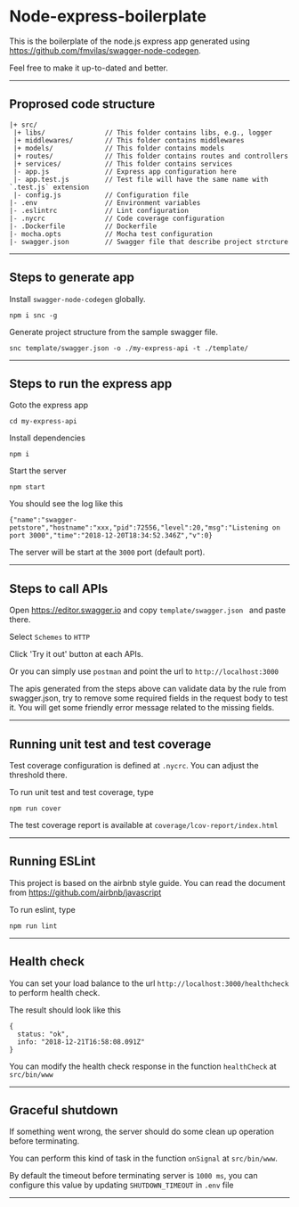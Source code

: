 # Node-express-boilerplate

This is the boilerplate of the node.js express app generated using https://github.com/fmvilas/swagger-node-codegen.

Feel free to make it up-to-dated and better.

---

## Proprosed code structure

```
|+ src/
 |+ libs/               // This folder contains libs, e.g., logger
 |+ middlewares/        // This folder contains middlewares
 |+ models/             // This folder contains models
 |+ routes/             // This folder contains routes and controllers
 |+ services/           // This folder contains services
 |- app.js              // Express app configuration here
 |- app.test.js         // Test file will have the same name with `.test.js` extension
 |- config.js           // Configuration file
|- .env                 // Environment variables
|- .eslintrc            // Lint configuration
|- .nycrc               // Code coverage configuration
|- .Dockerfile          // Dockerfile
|- mocha.opts           // Mocha test configuration
|- swagger.json         // Swagger file that describe project strcture
```

---

## Steps to generate app

Install `swagger-node-codegen` globally.

```
npm i snc -g
```

Generate project structure from the sample swagger file.

```
snc template/swagger.json -o ./my-express-api -t ./template/
```

---

## Steps to run the express app

Goto the express app

```
cd my-express-api
```

Install dependencies

```
npm i
```

Start the server

```
npm start
```

You should see the log like this

```
{"name":"swagger-petstore","hostname":"xxx,"pid":72556,"level":20,"msg":"Listening on port 3000","time":"2018-12-20T18:34:52.346Z","v":0}
```

The server will be start at the `3000` port (default port).

---

## Steps to call APIs

Open https://editor.swagger.io and copy `template/swagger.json ` and paste there.

Select `Schemes` to `HTTP`

Click 'Try it out' button at each APIs.

Or you can simply use `postman` and point the url to `http://localhost:3000`

The apis generated from the steps above can validate data by the rule from swagger.json, try to remove some required fields in the request body to test it. You will get some friendly error message related to the missing fields.

---

## Running unit test and test coverage

Test coverage configuration is defined at `.nycrc`. You can adjust the threshold there.

To run unit test and test coverage, type

```
npm run cover
```

The test coverage report is available at `coverage/lcov-report/index.html`

---

## Running ESLint

This project is based on the airbnb style guide. You can read the document from https://github.com/airbnb/javascript

To run eslint, type

```
npm run lint
```

---

## Health check

You can set your load balance to the url `http://localhost:3000/healthcheck` to perform health check.

The result should look like this

```
{
  status: "ok",
  info: "2018-12-21T16:58:08.091Z"
}
```

You can modify the health check response in the function `healthCheck` at `src/bin/www`

---

## Graceful shutdown

If something went wrong, the server should do some clean up operation before terminating.

You can perform this kind of task in the function `onSignal` at `src/bin/www`.

By default the timeout before terminating server is `1000 ms`, you can configure this value by updating `SHUTDOWN_TIMEOUT` in `.env` file

---